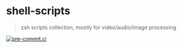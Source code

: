 # shell-scripts

> zsh scripts collection, mostly for video/audio/image processing

[![pre-commit.ci](https://results.pre-commit.ci/badge/github/DeadNews/shell-scripts/main.svg)](https://results.pre-commit.ci/latest/github/DeadNews/shell-scripts/main)
